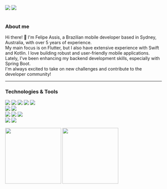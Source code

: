 
<div> 
  <a href = "mailto:felipeassis97@gmail.com"><img src="https://img.shields.io/badge/-Gmail-FF0000?style=for-the-badge&logo=gmail&logoColor=white" target="_blank"></a>
  <a href="https://www.linkedin.com/in/felipe-assis-%F0%9F%87%A7%F0%9F%87%B7-041675153/" target="_blank"><img src="https://img.shields.io/badge/-LinkedIn-%230077B5?style=for-the-badge&logo=linkedin&logoColor=white" target="_blank"></a> 
</div><br>

### About me

Hi there! 👋 I'm Felipe Assis, a Brazilian mobile developer based in Sydney, Australia, with over 5 years of experience. <br>
My main focus is on Flutter, but I also have extensive experience with Swift and Kotlin. I love building robust and user-friendly mobile applications. Lately, I’ve been enhancing my backend development skills, especially with Spring Boot. <br>
I'm always excited to take on new challenges and contribute to the developer community!

---
### Technologies & Tools

![](https://img.shields.io/badge/Code-Flutter-informational?style=flat&logo=flutter&logoColor=white&color=02569B)
![](https://img.shields.io/badge/Code-Dart-informational?style=flat&logo=dart&logoColor=white&color=0175C2)
![](https://img.shields.io/badge/Code-Swift-informational?style=flat&logo=swift&logoColor=white&color=FA7343)
![](https://img.shields.io/badge/Code-Kotlin-informational?style=flat&logo=kotlin&logoColor=white&color=0095D5)
![](https://img.shields.io/badge/Code-Spring-informational?style=flat&logo=spring&logoColor=white&color=6DB33F)
<br>
![](https://img.shields.io/badge/Database-MySql-informational?style=flat&logo=mysql&logoColor=white&color=4479A1)
![](https://img.shields.io/badge/Database-Mongo-informational?style=flat&logo=mongo&logoColor=white&color=47A248)
<br>
![](https://img.shields.io/badge/Tools-Docker-informational?style=flat&logo=docker&logoColor=white&color=2496ED)
![](https://img.shields.io/badge/Tools-Firebase-informational?style=flat&logo=firebase&logoColor=white&color=FFCA28)
![](https://img.shields.io/badge/Cloud-AWS-informational?style=flat&logo=Amazon&logoColor=white&color=FF9900)
<br>
![](https://img.shields.io/badge/CI/CD-CodeMagic-informational?style=flat&logo=codemagic&logoColor=white&color=F0F1F5)
![](https://img.shields.io/badge/CI/CD-Fastlane-informational?style=flat&logo=fastlane&logoColor=white&color=00F200)



<div >
  <img height="180em" src="https://github-readme-stats.vercel.app/api?username=felipeassis97&show_icons=true&theme=algolia&include_all_commits=true&count_private=true"/>
  <img height="180em" src="https://github-readme-stats.vercel.app/api/top-langs/?username=felipeassis97&layout=compact&langs_count=7&theme=algolia"/>
</div><br>



  

